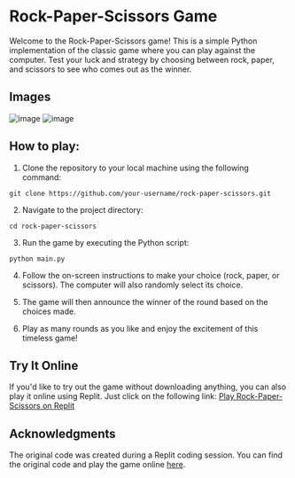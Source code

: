 # Rock-Paper-Scissors Game
Welcome to the Rock-Paper-Scissors game! This is a simple Python implementation of the classic game where you can play against the computer. Test your luck and strategy by choosing between rock, paper, and scissors to see who comes out as the winner.

## Images
![image](https://github.com/rah757/python_rock-paper-scissors_game/assets/69799424/be51b8d2-25f5-4121-870a-b49b869f629d)
![image](https://github.com/rah757/python_rock-paper-scissors_game/assets/69799424/0b958814-3d15-426c-a1cb-7480dd3b8d89)

## How to play:
1. Clone the repository to your local machine using the following command:

``` git clone https://github.com/your-username/rock-paper-scissors.git ```

2. Navigate to the project directory:

```cd rock-paper-scissors```

3. Run the game by executing the Python script:

```python main.py```

4. Follow the on-screen instructions to make your choice (rock, paper, or scissors). The computer will also randomly select its choice.

5. The game will then announce the winner of the round based on the choices made.

6. Play as many rounds as you like and enjoy the excitement of this timeless game!

## Try It Online
If you'd like to try out the game without downloading anything, you can also play it online using Replit. Just click on the following link: [Play Rock-Paper-Scissors on Replit
](https://replit.com/@rahmanar/rock-paper-scissors-start?v=1)

## Acknowledgments
The original code was created during a Replit coding session. You can find the original code and play the game online [here](https://replit.com/@rahmanar/rock-paper-scissors-start?v=1).
